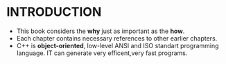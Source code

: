 # INTRODUCTION
- This book considers the **why** just as important as the **how**.
- Each chapter contains necessary references to other earlier chapters.
- C++ is **object-oriented**, low-level ANSI and ISO standart programming language. IT can generate very efficent,very fast programs.